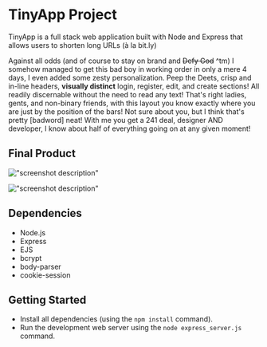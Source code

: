 # TinyApp Project

TinyApp is a full stack web application built with Node and Express that allows users to shorten long URLs (à la bit.ly)

Against all odds (and of course to stay on brand and ~~Defy God~~ ^tm) I somehow managed to get this bad boy in working order in only a mere 4 days, I even added some zesty personalization. Peep the Deets, crisp and in-line headers, **visually distinct** login, register, edit, and create sections! All readily discernable without the need to read any text! That's right ladies, gents, and non-binary friends, with this layout you know exactly where you are just by the position of the bars! Not sure about you, but I think that's pretty [badword] neat! With me you get a 241 deal, designer AND developer, I know about half of everything going on at any given moment!

## Final Product

!["screenshot description"](#)

!["screenshot description"](#)

## Dependencies

- Node.js
- Express
- EJS
- bcrypt
- body-parser
- cookie-session

## Getting Started

- Install all dependencies (using the `npm install` command).
- Run the development web server using the `node express_server.js` command.